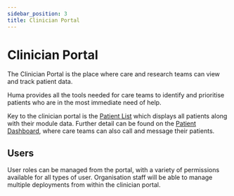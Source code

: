 ```yaml
---
sidebar_position: 3
title: Clinician Portal
---
```


# Clinician Portal

The Clinician Portal is the place where care and research teams can view and track patient data. 

Huma provides all the tools needed for care teams to identify and prioritise patients who are in the most immediate need of help. 

Key to the clinician portal is the [Patient List](./managing-patients/patient-list.md) which displays all patients along with their module data. Further detail can be found on the [Patient Dashboard](./managing-health-data/patient-dashboard.md), where care teams can also call and message their patients. 
## Users
User roles can be managed from the portal, with a variety of permissions available for all types of user.
Organisation staff will be able to manage multiple deployments from within the clinician portal.

